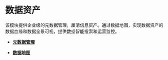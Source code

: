 # 数据资产<a name="dayu_01_0800"></a>

该模块提供企业级的元数据管理，厘清信息资产。通过数据地图，实现数据资产的数据血缘和数据全景可视，提供数据智能搜索和运营监控。

-   **[元数据管理](元数据管理.md)**  

-   **[数据地图](数据地图.md)**  


